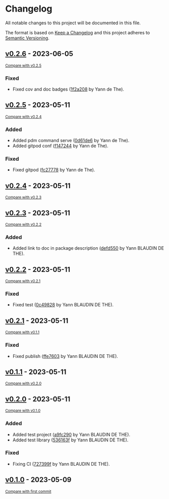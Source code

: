 # Changelog

All notable changes to this project will be documented in this file.

The format is based on [Keep a Changelog](http://keepachangelog.com/en/1.0.0/)
and this project adheres to [Semantic Versioning](http://semver.org/spec/v2.0.0.html).

<!-- insertion marker -->
## [v0.2.6](https://gitlab.com/ydethe/pikendus-backend/tags/v0.2.6) - 2023-06-05

<small>[Compare with v0.2.5](https://gitlab.com/ydethe/pikendus-backend/compare/v0.2.5...v0.2.6)</small>

### Fixed

- Fixed cov and doc badges ([1f2a208](https://gitlab.com/ydethe/pikendus-backend/commit/1f2a2089b88fb8614b6f636bb6c9e64e63f1eed3) by Yann de The).

## [v0.2.5](https://gitlab.com/ydethe/pikendus-backend/tags/v0.2.5) - 2023-05-11

<small>[Compare with v0.2.4](https://gitlab.com/ydethe/pikendus-backend/compare/v0.2.4...v0.2.5)</small>

### Added

- Added pdm command serve ([0d61de6](https://gitlab.com/ydethe/pikendus-backend/commit/0d61de60d25866629e6660a1af2f19efcc19aa38) by Yann de The).
- Added gitpod conf ([f147244](https://gitlab.com/ydethe/pikendus-backend/commit/f147244e16212712b8ef59d68bc01c5bcf583cb2) by Yann de The).

### Fixed

- Fixed gitpod ([fc27778](https://gitlab.com/ydethe/pikendus-backend/commit/fc27778f47268579f4e45071ca2b7bea4e93ac83) by Yann de The).

## [v0.2.4](https://gitlab.com/ydethe/pikendus-backend/tags/v0.2.4) - 2023-05-11

<small>[Compare with v0.2.3](https://gitlab.com/ydethe/pikendus-backend/compare/v0.2.3...v0.2.4)</small>

## [v0.2.3](https://gitlab.com/ydethe/pikendus-backend/tags/v0.2.3) - 2023-05-11

<small>[Compare with v0.2.2](https://gitlab.com/ydethe/pikendus-backend/compare/v0.2.2...v0.2.3)</small>

### Added

- Added link to doc in package description ([defd550](https://gitlab.com/ydethe/pikendus-backend/commit/defd55083b51e4c061ebdd6e1de099f46d6d0046) by Yann BLAUDIN DE THE).

## [v0.2.2](https://gitlab.com/ydethe/pikendus-backend/tags/v0.2.2) - 2023-05-11

<small>[Compare with v0.2.1](https://gitlab.com/ydethe/pikendus-backend/compare/v0.2.1...v0.2.2)</small>

### Fixed

- Fixed test ([0c49828](https://gitlab.com/ydethe/pikendus-backend/commit/0c49828cf5313a5a5200923877866fccf676c719) by Yann BLAUDIN DE THE).

## [v0.2.1](https://gitlab.com/ydethe/pikendus-backend/tags/v0.2.1) - 2023-05-11

<small>[Compare with v0.1.1](https://gitlab.com/ydethe/pikendus-backend/compare/v0.1.1...v0.2.1)</small>

### Fixed

- Fixed publish ([ffe7603](https://gitlab.com/ydethe/pikendus-backend/commit/ffe7603fa65c709992360fac6a75f90ec024f98a) by Yann BLAUDIN DE THE).

## [v0.1.1](https://gitlab.com/ydethe/pikendus-backend/tags/v0.1.1) - 2023-05-11

<small>[Compare with v0.2.0](https://gitlab.com/ydethe/pikendus-backend/compare/v0.2.0...v0.1.1)</small>

## [v0.2.0](https://gitlab.com/ydethe/pikendus-backend/tags/v0.2.0) - 2023-05-11

<small>[Compare with v0.1.0](https://gitlab.com/ydethe/pikendus-backend/compare/v0.1.0...v0.2.0)</small>

### Added

- Added test project ([a9fc290](https://gitlab.com/ydethe/pikendus-backend/commit/a9fc2908422e6cd6307c7208ca186f4c814c0924) by Yann BLAUDIN DE THE).
- Added test library ([536163f](https://gitlab.com/ydethe/pikendus-backend/commit/536163f75cbbff152cb02fbe60e4928fcdefff8a) by Yann BLAUDIN DE THE).

### Fixed

- Fixing CI ([727399f](https://gitlab.com/ydethe/pikendus-backend/commit/727399f4541bf40cbc6f76409dcb3e6fcd46cdd7) by Yann BLAUDIN DE THE).

## [v0.1.0](https://gitlab.com/ydethe/pikendus-backend/tags/v0.1.0) - 2023-05-09

<small>[Compare with first commit](https://gitlab.com/ydethe/pikendus-backend/compare/2beaf2ed21a6316c23d249f6a9ee98e5f0c47748...v0.1.0)</small>

